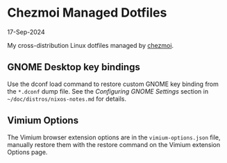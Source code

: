 # Chezmoi Managed Dotfiles

17-Sep-2024

My cross-distribution Linux dotfiles managed by [chezmoi](https://www.chezmoi.io/).

## GNOME Desktop key bindings
Use the dconf load command to restore custom GNOME key binding from the `*.dconf` dump file. See the _Configuring GNOME Settings_ section in `~/doc/distros/nixos-notes.md` for details.


## Vimium Options
The Vimium browser extension options are in the `vimium-options.json` file, manually restore them with the restore command on the Vimium extension Options page.
